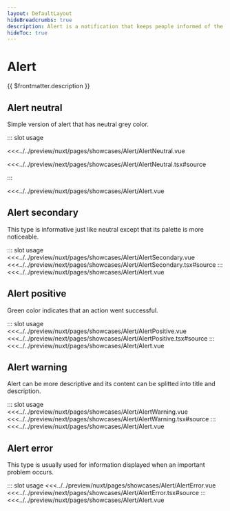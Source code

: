 ```yaml
---
layout: DefaultLayout
hideBreadcrumbs: true
description: Alert is a notification that keeps people informed of the status of the system and which may or not require the user respond.
hideToc: true
---
```

# Alert

{{ $frontmatter.description }}

## Alert neutral

Simple version of alert that has neutral grey color.

<Showcase showcase-name="Alert/AlertNeutral" style="min-height:210px">

::: slot usage
<!-- vue -->
<<<../../preview/nuxt/pages/showcases/Alert/AlertNeutral.vue
<!-- end vue -->
<!-- react -->
<<<../../preview/next/pages/showcases/Alert/AlertNeutral.tsx#source
<!-- end react -->
:::

<!-- vue -->
<<<../../preview/nuxt/pages/showcases/Alert/Alert.vue
<!-- end vue -->
<!-- react -->
<!-- <<<../../preview/next/pages/showcases/Alert/Alert.tsx#source -->
<!-- end react -->

</Showcase>

## Alert secondary

This type is informative just like neutral except that its palette is more noticeable.

<Showcase showcase-name="Alert/AlertSecondary" style="min-height:210px">
::: slot usage
<!-- vue -->
<<<../../preview/nuxt/pages/showcases/Alert/AlertSecondary.vue
<!-- end vue -->
<!-- react -->
<<<../../preview/next/pages/showcases/Alert/AlertSecondary.tsx#source
<!-- end react -->
:::
<!-- vue -->
<<<../../preview/nuxt/pages/showcases/Alert/Alert.vue
<!-- end vue -->
<!-- react -->
<!-- <<<../../preview/next/pages/showcases/Alert/Alert.tsx#source -->
<!-- end react -->
</Showcase>

## Alert positive

Green color indicates that an action went successful.

<Showcase showcase-name="Alert/AlertPositive" style="min-height:230px">
::: slot usage
<!-- vue -->
<<<../../preview/nuxt/pages/showcases/Alert/AlertPositive.vue
<!-- end vue -->
<!-- react -->
<<<../../preview/next/pages/showcases/Alert/AlertPositive.tsx#source
<!-- end react -->
:::
<!-- vue -->
<<<../../preview/nuxt/pages/showcases/Alert/Alert.vue
<!-- end vue -->
<!-- react -->
<!-- <<<../../preview/next/pages/showcases/Alert/Alert.tsx#source -->
<!-- end react -->
</Showcase>

## Alert warning

Alert can be more descriptive and its content can be splitted into title and description.

<Showcase showcase-name="Alert/AlertWarning" style="min-height:280px">
::: slot usage
<!-- vue -->
<<<../../preview/nuxt/pages/showcases/Alert/AlertWarning.vue
<!-- end vue -->
<!-- react -->
<<<../../preview/next/pages/showcases/Alert/AlertWarning.tsx#source
<!-- end react -->
:::
<!-- vue -->
<<<../../preview/nuxt/pages/showcases/Alert/Alert.vue
<!-- end vue -->
<!-- react -->
<!-- <<<../../preview/next/pages/showcases/Alert/Alert.tsx#source -->
<!-- end react -->
</Showcase>

## Alert error

This type is usually used for information displayed when an important problem occurs.

<Showcase showcase-name="Alert/AlertError" style="min-height:230px">
::: slot usage
<!-- vue -->
<<<../../preview/nuxt/pages/showcases/Alert/AlertError.vue
<!-- end vue -->
<!-- react -->
<<<../../preview/next/pages/showcases/Alert/AlertError.tsx#source
<!-- end react -->
:::
<!-- vue -->
<<<../../preview/nuxt/pages/showcases/Alert/Alert.vue
<!-- end vue -->
<!-- react -->
<!-- <<<../../preview/next/pages/showcases/Alert/Alert.tsx#source -->
<!-- end react -->
</Showcase>
